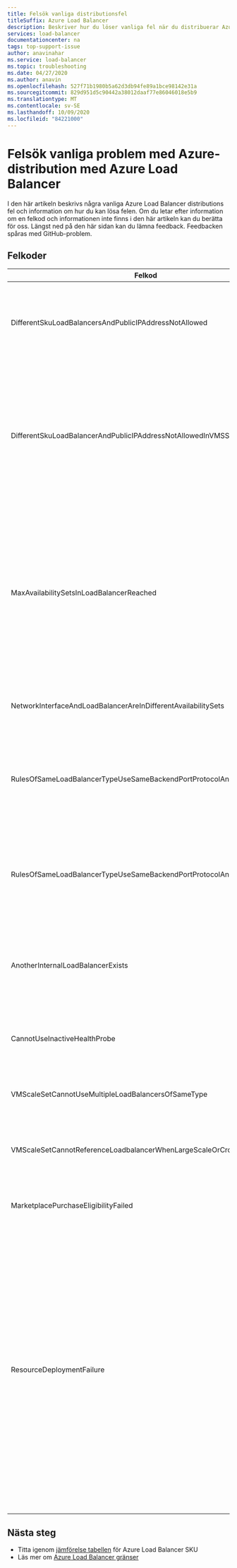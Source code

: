 ```yaml
---
title: Felsök vanliga distributionsfel
titleSuffix: Azure Load Balancer
description: Beskriver hur du löser vanliga fel när du distribuerar Azure Load Balancer
services: load-balancer
documentationcenter: na
tags: top-support-issue
author: anavinahar
ms.service: load-balancer
ms.topic: troubleshooting
ms.date: 04/27/2020
ms.author: anavin
ms.openlocfilehash: 527f71b1980b5a62d3db94fe89a1bce98142e31a
ms.sourcegitcommit: 829d951d5c90442a38012daaf77e86046018e5b9
ms.translationtype: MT
ms.contentlocale: sv-SE
ms.lasthandoff: 10/09/2020
ms.locfileid: "84221000"
---
```

# <a name="troubleshoot-common-azure-deployment-errors-with-azure-load-balancer"></a>Felsök vanliga problem med Azure-distribution med Azure Load Balancer

I den här artikeln beskrivs några vanliga Azure Load Balancer distributions fel och information om hur du kan lösa felen. Om du letar efter information om en felkod och informationen inte finns i den här artikeln kan du berätta för oss. Längst ned på den här sidan kan du lämna feedback. Feedbacken spåras med GitHub-problem.

## <a name="error-codes"></a>Felkoder

| Felkod | Information och minskning |
| ------- | ---------- |
|DifferentSkuLoadBalancersAndPublicIPAddressNotAllowed| Både offentlig IP SKU och Load Balancer SKU måste matcha. Se till att Azure Load Balancer och offentliga IP-SKU: er matchar. Standard-SKU rekommenderas för produktions arbets belastningar. Läs mer om [skillnaderna i SKU: er](./skus.md)  |
|DifferentSkuLoadBalancerAndPublicIPAddressNotAllowedInVMSS | Skalnings uppsättningar för virtuella datorer är standard till grundläggande belastningsutjämnare när SKU: n har angetts eller distribuerats utan offentliga standard-IP-adresser. Distribuera om skalnings uppsättningen för virtuella datorer med standard offentliga IP: er på de enskilda instanserna för att säkerställa att Standard Load Balancer är markerat eller Välj en standard LB när du distribuerar den virtuella datorns skalnings uppsättning från Azure Portal. |
|MaxAvailabilitySetsInLoadBalancerReached | Backend-poolen för en Load Balancer kan innehålla högst 150 tillgänglighets uppsättningar. Om du inte har de tillgänglighets uppsättningar som uttryckligen definierats för dina virtuella datorer i backend-poolen, hamnar varje enskild virtuell dator i sin egen tillgänglighets uppsättning. Därför skulle distribution av 150 fristående virtuella datorer innebära att den skulle ha 150 tillgänglighets uppsättningar, så att gränsen uppnåddes. Du kan distribuera en tillgänglighets uppsättning och lägga till ytterligare virtuella datorer i den som en lösning. |
|NetworkInterfaceAndLoadBalancerAreInDifferentAvailabilitySets | För Basic SKU-belastningsutjämnare måste nätverks gränssnittet och belastningsutjämnaren finnas i samma tillgänglighets uppsättning. |
|RulesOfSameLoadBalancerTypeUseSameBackendPortProtocolAndIPConfig| Du kan inte ha mer än en regel för en angiven belastningsutjämnare (intern, offentlig) med samma server dels port och protokoll som refereras till av samma skalnings uppsättning för den virtuella datorn. Uppdatera regeln om du vill ändra den här regeln för att skapa dubbletter. |
|RulesOfSameLoadBalancerTypeUseSameBackendPortProtocolAndVmssIPConfig| Du kan inte ha mer än en regel för en angiven belastningsutjämnare (intern, offentlig) med samma server dels port och protokoll som refereras till av samma skalnings uppsättning för den virtuella datorn. Uppdatera dina regel parametrar om du vill ändra den här dubbletten av regeln. |
|AnotherInternalLoadBalancerExists| Du kan bara ha en Load Balancer av typen intern referens till samma uppsättning virtuella datorer/nätverks gränssnitt i Server delen för Load Balancer. Uppdatera din distribution så att du bara skapar en Load Balancer av samma typ. |
|CannotUseInactiveHealthProbe| Du kan inte ha en avsökning som inte används av någon regel som kon figurer ATS för skalnings uppsättnings hälsa för virtuella datorer. Se till att avsökningen som har kon figurer ATS används aktivt. |
|VMScaleSetCannotUseMultipleLoadBalancersOfSameType| Du kan inte ha flera belastningsutjämnare av samma typ (intern, offentlig). Du kan ha högst en intern och en offentlig Load Balancer. |
|VMScaleSetCannotReferenceLoadbalancerWhenLargeScaleOrCrossAZ | Basic-Load Balancer stöds inte för grupper av virtuella datorer med flera placerings grupper eller skalnings uppsättning för virtuella datorer i olika zoner. Använd Standard Load Balancer i stället. |
|MarketplacePurchaseEligibilityFailed | Växla till rätt administratörs konto för att aktivera köp på grund av att prenumerationen är en EA-prenumeration. Mer information finns [här](https://docs.microsoft.com/azure/marketplace/marketplace-faq-publisher-guide#what-could-block-a-customer-from-completing-a-purchase). |
|ResourceDeploymentFailure| Om belastningsutjämnaren är i fel tillstånd följer du de här stegen för att ta tillbaka den från det felaktiga läget:<ol><li>Gå till https://resources.azure.com och logga in med dina Azure Portal autentiseringsuppgifter.</li><li>Välj **Läs/skriv**.</li><li>Till vänster expanderar du **prenumerationer**och expanderar sedan prenumerationen med Load Balancer att uppdatera.</li><li>Expandera **ResourceGroups**och expandera sedan resurs gruppen med Load Balancer att uppdatera.</li><li>Välj **Microsoft. Network**  >  **belastningsutjämnare**och välj sedan Load Balancer att uppdatera **LoadBalancer_1**.</li><li>På visnings sidan för **LoadBalancer_1**väljer du **Hämta**  >  **redigering**.</li><li>Det **gick inte** att uppdatera **ProvisioningState** - **värdet.**</li><li>Välj **PUT**.</li></ol>|
|  |  |

## <a name="next-steps"></a>Nästa steg

* Titta igenom [jämförelse tabellen](./skus.md) för Azure Load Balancer SKU
* Läs mer om [Azure Load Balancer gränser](https://docs.microsoft.com/azure/azure-resource-manager/management/azure-subscription-service-limits#load-balancer)

